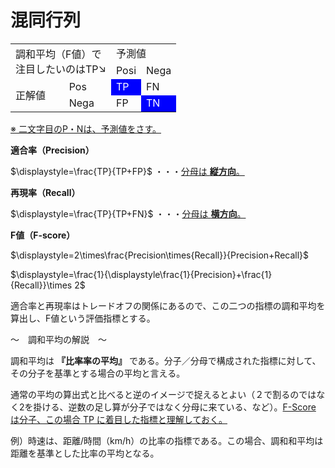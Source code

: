 # 混同行列

<table>
<tr>
<td rowspan="2" colspan="2">調和平均（F値）で<br>注目したいのはTP↘</td>
<td colspan="2">予測値</td>
</tr>
<tr>
<td>Posi</td>
<td>Nega</td>
</tr>
<tr>
<td rowspan="2">正解値</td>
<td>Pos</td>
<td bgcolor="blue" style="color:white">TP</td>
<td>FN</td>
</tr>
<tr>
<td>Nega</td>
<td>FP</td>
<td bgcolor="blue" style="color:white">TN</td>
</tr>
</table>

<ins>※ 二文字目のP・Nは、予測値をさす。</ins>

**適合率（Precision）**

$\displaystyle=\frac{TP}{TP+FP}$ ・・・<ins>分母は **縦方向**。</ins>

**再現率（Recall）**

$\displaystyle=\frac{TP}{TP+FN}$ ・・・<ins>分母は **横方向**。</ins>

**F値（F-score）**

$\displaystyle=2\times\frac{Precision\times{Recall}}{Precision+Recall}$

$\displaystyle=\frac{1}{\displaystyle\frac{1}{Precision}+\frac{1}{Recall}}\times 2$

適合率と再現率はトレードオフの関係にあるので、この二つの指標の調和平均を算出し、F値という評価指標とする。

～　調和平均の解説　～

調和平均は **『比率率の平均』** である。分子／分母で構成された指標に対して、その分子を基準とする場合の平均と言える。

通常の平均の算出式と比べると逆のイメージで捉えるとよい（２で割るのではなく2を掛ける、逆数の足し算が分子ではなく分母に来ている、など）。<ins>F-Score は分子、この場合 TP に着目した指標と理解しておく。</ins>

例）時速は、距離/時間（km/h）の比率の指標である。この場合、調和和平均は距離を基準とした比率の平均となる。
